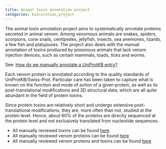 ```yaml
---
title: Animal toxin annotation project
categories: biocuration,project
---
```


The animal toxin annotation project aims to systematically annotate proteins secreted in animal venom. Among venomous animals are snakes, spiders, scorpions, cone snails, centipedes, jellyfish, insects, sea anemones, lizards, a few fish and platypuses. The project also deals with the manual annotation of toxins produced by poisonous animals that lack venom injection devices, such as certain mammals, toads, ticks and worms.

See: [How do we manually annotate a UniProtKB entry?](https://www.uniprot.org/faq/45)

Each venom protein is annotated according to the quality standards of UniProtKB/Swiss-Prot. Particular care has been taken to capture what is known on the function and mode of action of a given protein, as well as its post-translational modifications and 3D structural data, which are all quite abundant in the field of protein toxins.

Since protein toxins are relatively short and undergo extensive post-translational modifications, they are, more often than not, studied at the protein level. Hence, about 60% of the proteins are directly sequenced at the protein level and not exclusively translated from nucleotide sequences.

-   All manually reviewed toxins can be found [here](https://www.uniprot.org/uniprotkb/?query=taxonomy%3Ametazoa+AND+keyword%3Atoxin+AND+reviewed%3Ayes)
-   All manually reviewed venom proteins can be found [here](https://www.uniprot.org/uniprotkb/?query=taxonomy%3A%22Metazoa+%5B33208%5D%22+annotation%3A%28type%3A%22tissue+specificity%22+venom%29+reviewed%3Ayes)
-   All manually reviewed venom proteins and toxins can be found [here](https://www.uniprot.org/uniprotkb/?query=taxonomy%3A%22Metazoa+%5B33208%5D%22+and+(keyword%3Atoxin+OR+annotation%3A(type%3A%22tissue+specificity%22+venom))+AND+reviewed%3Ayes)
